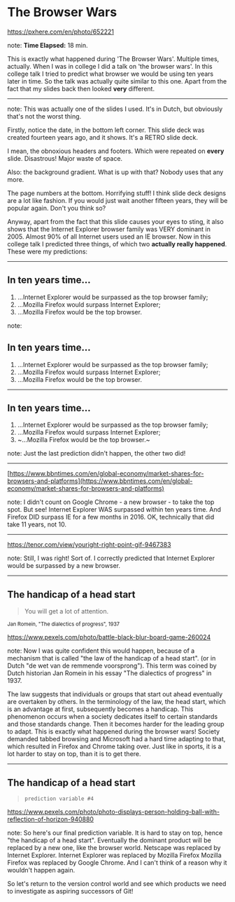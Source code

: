 <!-- .slide: data-background="img/background/usb-sticks.jpg" data-background-color="black" data-background-opacity="0.3" -->

# The Browser Wars

<https://pxhere.com/en/photo/652221> <!-- .element: class="attribution" -->

note:
**Time Elapsed:** 18 min.

This is exactly what happened during 'The Browser Wars'.
Multiple times, actually.
When I was in college I did a talk on 'the browser wars'.
In this college talk I tried to predict what browser we would be using ten years later in time.
So the talk was actually quite similar to this one.
Apart from the fact that my slides back then looked **very** different.

---

<!-- .slide: data-background="img/background/the-browser-wars-2005.png" --->

note:
This was actually one of the slides I used.
It's in Dutch, but obviously that's not the worst thing.

Firstly, notice the date, in the bottom left corner.
This slide deck was created fourteen years ago, and it shows.
It's a RETRO slide deck.

I mean, the obnoxious headers and footers.
Which were repeated on **every** slide. 
Disastrous!
Major waste of space.
 
Also: the background gradient. 
What is up with that?
Nobody uses that any more.

The page numbers  at the bottom.
Horrifying stuff!
I think slide deck designs are a lot like fashion.
If you would just wait another  fifteen years, they will be popular again.
Don't you think so?

Anyway, apart from the fact that this slide causes your eyes to sting, it also shows that the Internet Explorer browser family was VERY dominant in 2005.
Almost 90% of all Internet users used an IE browser.
Now in this college talk I predicted three things, of which two **actually really happened**.
These were my predictions:

---

## In ten years time...

1. ...Internet Explorer would be surpassed as the top browser family;
2. ...Mozilla Firefox would surpass Internet Explorer;
3. ...Mozilla Firefox would be the top browser.

note:

## In ten years time...

1. ...Internet Explorer would be surpassed as the top browser family;
2. ...Mozilla Firefox would surpass Internet Explorer;
3. ...Mozilla Firefox would be the top browser.

---

## In ten years time...

1. ...Internet Explorer would be surpassed as the top browser family;
2. ...Mozilla Firefox would surpass Internet Explorer;
3. ~...Mozilla Firefox would be the top browser.~

note:
Just the last prediction didn't happen, the other two did!

---

<!-- .slide: data-background="img/background/browser-shares-2007-2018.jpg" data-background-size="contain" data-background-color="white" --->

[https://www.bbntimes.com/en/global-economy/market-shares-for-browsers-and-platforms](https://www.bbntimes.com/en/global-economy/market-shares-for-browsers-and-platforms) <!-- .element: class="attribution" -->

note:
I didn't count on Google Chrome - a new browser - to take the top spot.
But see!
Internet Explorer WAS surpassed within ten years time.
And Firefox DID surpass IE for a few months in 2016.
OK, technically that did take 11 years, not 10.

---

<!-- .slide: data-background-video="video/i-was-right.mp4" data-background-video-loop="true" data-background-color="black" data-background-opacity="0.7" -->

<https://tenor.com/view/youright-right-point-gif-9467383> <!-- .element: class="attribution" -->

note:
Still, I was right! 
Sort of.
I correctly predicted that Internet Explorer would be surpassed by a new browser.

---

<!-- .slide: data-background="img/background/chess-champion.jpg" data-background-color="black" data-background-opacity="0.7" --->

## The handicap of a head start

<blockquote class="explanation">
    You will get a lot of attention.
</blockquote>

<small>Jan Romein, "The dialectics of progress", 1937</small>

<https://www.pexels.com/photo/battle-black-blur-board-game-260024> <!-- .element: class="attribution" -->

note:
Now I was quite confident this would happen, because of a mechanism that is called
"the law of the handicap of a head start".
(or in Dutch "de wet van de remmende voorsprong").
This term was coined by Dutch historian Jan Romein in his essay "The dialectics of progress" in 1937.

The law suggests that individuals or groups that start out ahead eventually are overtaken by others. 
In the terminology of the law, the head start, which is an advantage at first, subsequently becomes a handicap.
This phenomenon occurs when a society dedicates itself to certain standards and those standards change. 
Then it becomes harder for the leading group to adapt.
This is exactly what happened during the browser wars!
Society demanded tabbed browsing and Microsoft had a hard time adapting to that, which resulted in Firefox and Chrome taking over.
Just like in sports, it is a lot harder to stay on top, than it is to get there.

---

<!-- .slide: data-background="img/background/crystal-ball.jpg" data-background-color="black" data-background-opacity="0.5" --->

## The handicap of a head start

<blockquote class="explanation">
    <code>prediction variable #4</code>
</blockquote>

<https://www.pexels.com/photo/photo-displays-person-holding-ball-with-reflection-of-horizon-940880> <!-- .element: class="attribution" -->

note:
So here's our final prediction variable.
It is hard to stay on top, hence "the handicap of a head start".
Eventually the dominant product will be replaced by a new one, like the browser world.
Netscape was replaced by Internet Explorer.
Internet Explorer was replaced by Mozilla Firefox
Mozilla Firefox was replaced by Google Chrome.
And I can't think of a reason why it wouldn't happen again.

So let's return to the version control world and see which products we need to investigate as aspiring successors of Git!
